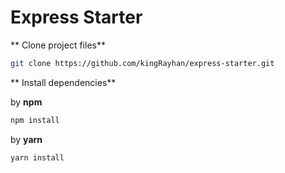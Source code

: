 # Express Starter


** Clone project files**
```bash
git clone https://github.com/kingRayhan/express-starter.git
```
** Install dependencies**

by **npm**
```bash
npm install
```

by **yarn**
```bash
yarn install
```